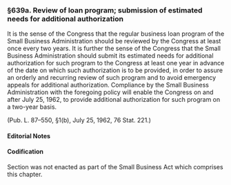 ### §639a. Review of loan program; submission of estimated needs for additional authorization ###

It is the sense of the Congress that the regular business loan program of the Small Business Administration should be reviewed by the Congress at least once every two years. It is further the sense of the Congress that the Small Business Administration should submit its estimated needs for additional authorization for such program to the Congress at least one year in advance of the date on which such authorization is to be provided, in order to assure an orderly and recurring review of such program and to avoid emergency appeals for additional authorization. Compliance by the Small Business Administration with the foregoing policy will enable the Congress on and after July 25, 1962, to provide additional authorization for such program on a two-year basis.

(Pub. L. 87–550, §1(b), July 25, 1962, 76 Stat. 221.)

#### **Editorial Notes** ####

#### Codification ####

Section was not enacted as part of the Small Business Act which comprises this chapter.